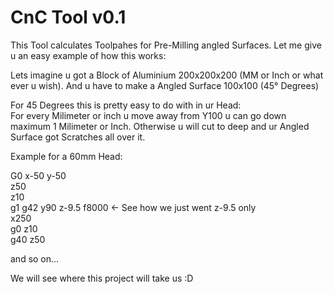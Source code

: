 # CnC Tool v0.1

This Tool calculates Toolpahes for Pre-Milling angled Surfaces.
Let me give u an easy example of how this works:

Lets imagine u got a Block of Aluminium 200x200x200 (MM or Inch or what ever u wish).
And u have to make a Angled Surface 100x100 (45° Degrees)

For 45 Degrees this is pretty easy to do with in ur Head:                                                                    
For every Milimeter or inch u move away from Y100 u can go down maximum 1 Milimeter or Inch.
Otherwise u will cut to deep and ur Angled Surface got Scratches all over it.

Example for a 60mm Head:
                                                                                                            
G0 x-50 y-50                                                                                                
z50                                                                                             
z10                                                                                                  
g1 g42 y90 z-9.5 f8000    <- See how we just went z-9.5  only                                                                                        
x250                                                                                                      
g0 z10                                                                                                                  
g40 z50

and so on...

We will see where this project will take us :D

